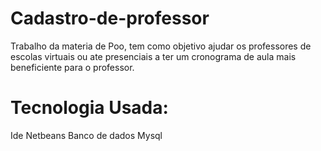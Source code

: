 # Cadastro-de-professor
Trabalho da materia de Poo, tem como objetivo ajudar os professores de escolas virtuais ou ate presenciais a ter um cronograma de aula mais beneficiente para o professor.

# Tecnologia Usada:
Ide Netbeans
Banco de dados Mysql
